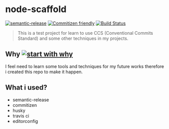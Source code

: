 # node-scaffold

[![semantic-release](https://img.shields.io/badge/%20%20%F0%9F%93%A6%F0%9F%9A%80-semantic--release-e10079.svg)](https://github.com/semantic-release/semantic-release) [![Commitizen friendly](https://img.shields.io/badge/commitizen-friendly-brightgreen.svg)](http://commitizen.github.io/cz-cli/) [![Build Status](https://travis-ci.org/ridvanaltun/node-scaffold.png?branch=master)](https://travis-ci.org/ridvanaltun/node-scaffold)

> This is a test project for learn to use CCS (Conventional Commits Standard) and some other techniques in my projects.

## Why [![start with why](https://img.shields.io/badge/start%20with-why%3F-brightgreen.svg?style=flat)](http://www.ted.com/talks/simon_sinek_how_great_leaders_inspire_action)

I feel need to learn some tools and techniques for my future works therefore i created this repo to make it happen.

## What i used?

- semantic-release
- commitizen
- husky
- travis ci
- editorconfig
